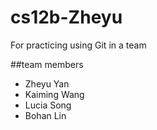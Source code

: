 # cs12b-Zheyu
For practicing using Git in a team

##team members
* Zheyu Yan
* Kaiming Wang
* Lucia Song
* Bohan Lin
